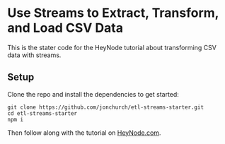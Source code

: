 # Use Streams to Extract, Transform, and Load CSV Data

This is the stater code for the HeyNode tutorial about transforming CSV data with streams.

## Setup

Clone the repo and install the dependencies to get started:

```shell
git clone https://github.com/jonchurch/etl-streams-starter.git
cd etl-streams-starter
npm i
```

Then follow along with the tutorial on [HeyNode.com](https://heynode.com/).
